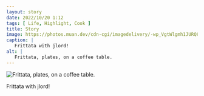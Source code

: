 ```yaml
---
layout: story
date: 2022/10/20 1:12
tags: [ Life, Highlight, Cook ]
title: Story
image: https://photos.muan.dev/cdn-cgi/imagedelivery/-wp_VgtWlgmh1JURQ8t1mg/ec5cb8a5-0665-4ce1-2193-96268286a900/public
caption: |
   Frittata with jlord!
alt: |
   Frittata, plates, on a coffee table.
---
```


![Frittata, plates, on a coffee table.](https://photos.muan.dev/cdn-cgi/imagedelivery/-wp_VgtWlgmh1JURQ8t1mg/ec5cb8a5-0665-4ce1-2193-96268286a900/public)

Frittata with jlord!
